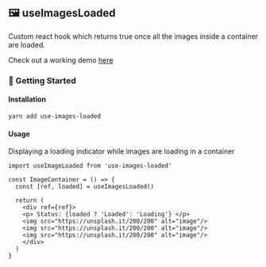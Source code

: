 ## 🖼️ useImagesLoaded

Custom react hook which returns true once all the images inside a container are loaded.

Check out a working demo [here](https://use-images-loaded.netlify.app)

### 🚀 Getting Started

#### Installation

```
yarn add use-images-loaded
```

#### Usage

Displaying a loading indicator while images are loading in a container

```
import useImageLoaded from 'use-images-loaded'

const ImageContainer = () => {
  const [ref, loaded] = useImagesLoaded()

  return (
    <div ref={ref}>
    <p> Status: {loaded ? 'Loaded': 'Loading'} </p>
    <img src="https://unsplash.it/200/200" alt="image"/>
    <img src="https://unsplash.it/200/200" alt="image"/>
    <img src="https://unsplash.it/200/200" alt="image"/>
    </div>
  )
}
```
